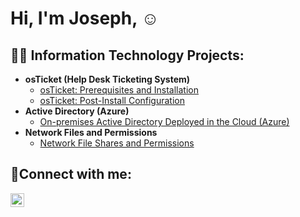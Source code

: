 <h1>Hi, I'm Joseph,  <a href="https://www.linkedin.com/in/joseph-ramos-calderon-076321170"></a>☺</h1>

<h2>👨‍💻 Information Technology Projects:</h2>

- <b>osTicket (Help Desk Ticketing System)</b>
  - [osTicket: Prerequisites and Installation](https://github.com/JosephRC777/osticket-prereqs)
  - [osTicket: Post-Install Configuration](https://github.com/JosephRC777/post-install-config)
- <b>Active Directory (Azure)</b>
  - [On-premises Active Directory Deployed in the Cloud (Azure)](https://github.com/JosephRC777/configure-ad)
- <b>Network Files and Permissions</b>
  - [Network File Shares and Permissions](https://github.com/JosephRC777/permissionsandfileshares)
<h2>🤳Connect with me:</h2>


[<img align="left" alt="Josh | LinkedIn" width="22px" src="https://cdn.jsdelivr.net/npm/simple-icons@v3/icons/linkedin.svg" />][linkedin]




[linkedin]: https://linkedin.com/in/
